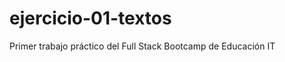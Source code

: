 # ejercicio-01-textos
Primer trabajo práctico del Full Stack Bootcamp de Educación IT
<img source="referencia-1.png">
